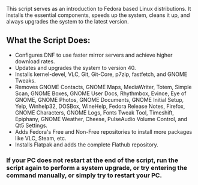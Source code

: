 This script serves as an introduction to Fedora based Linux distributions. It installs the essential components, speeds up the system, cleans it up, and always upgrades the system to the latest version.


## What the Script Does:

- Configures DNF to use faster mirror servers and achieve higher download rates.
- Updates and upgrades the system to version 40.
- Installs kernel-devel, VLC, Git, Git-Core, p7zip, fastfetch, and GNOME Tweaks.
- Removes GNOME Contacts, GNOME Maps, MediaWriter, Totem, Simple Scan, GNOME Boxes, GNOME User Docs, Rhythmbox, Evince, Eye of GNOME, GNOME Photos, GNOME Documents, GNOME Initial Setup, Yelp, Winhelp32, DOSBox, WineHelp, Fedora Release Notes, Firefox, GNOME Characters, GNOME Logs, Fonts Tweak Tool, Timeshift, Epiphany, GNOME Weather, Cheese, PulseAudio Volume Control, and Qt5 Settings.
- Adds Fedora's Free and Non-Free repositories to install more packages like VLC, Steam, etc.
- Installs Flatpak and adds the complete Flathub repository.

### If your PC does not restart at the end of the script, run the script again to perform a system upgrade, or try entering the command manually, or simply try to restart your PC.
